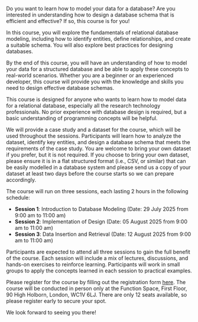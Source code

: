 Do you want to learn how to model your data for a database? Are you interested in understanding how to design a database schema that is efficient and effective? If so, this course is for you!

In this course, you will explore the fundamentals of relational database modeling, including how to identify entities, define relationships, and create a suitable schema. You will also explore best practices for designing databases.

By the end of this course, you will have an understanding of how to model your data for a structured database and be able to apply these concepts to real-world scenarios. Whether you are a beginner or an experienced developer, this course will provide you with the knowledge and skills you need to design effective database schemas.

This course is designed for anyone who wants to learn how to model data for a relational database, especially all the research technology professionals. No prior experience with database design is required, but a basic understanding of programming concepts will be helpful.

We will provide a case study and a dataset for the course, which will be used throughout the sessions. Participants will learn how to analyze the dataset, identify key entities, and design a database schema that meets the requirements of the case study. You are welcome to bring your own dataset if you prefer, but it is not required. If you choose to bring your own dataset, please ensure it is in a flat structured format (i.e., CSV, or similar) that can be easily modelled in a database system and please send us a copy of your dataset at least two days before the course starts so we can prepare accordingly.

The course will run on three sessions, each lasting 2 hours in the following schedule:
- **Session 1**: Introduction to Database Modeling (Date: 29 July 2025 from 9:00 am to 11:00 am)
- **Session 2**: Implementation of Design (Date: 05 August 2025 from 9:00 am to 11:00 am)
- **Session 3**: Data Insertion and Retrieval (Date: 12 August 2025 from 9:00 am to 11:00 am)

Participants are expected to attend all three sessions to gain the full benefit of the course. Each session will include a mix of lectures, discussions, and hands-on exercises to reinforce learning. Participants will work in small groups to apply the concepts learned in each session to practical examples.

Please register for the course by filling out the registration form [here](https://example.com/registration-form). The course will be conducted in person only at the Function Space, First Floor, 90 High Holborn, London, WC1V 6LJ. There are only 12 seats available, so please register early to secure your spot.

We look forward to seeing you there!
